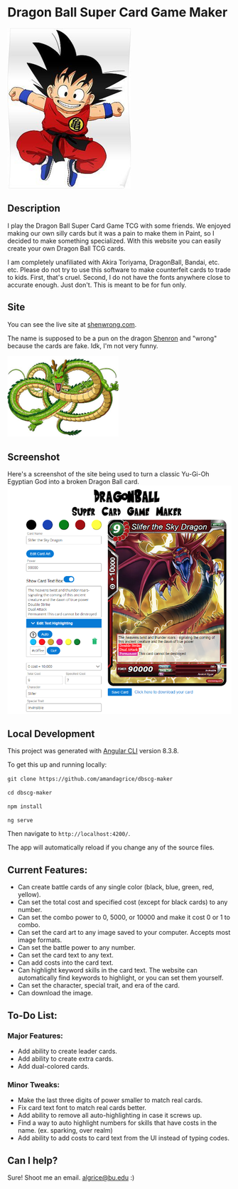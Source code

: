 # Dragon Ball Super Card Game Maker

![](./images/goku.jpg)

## Description

I play the Dragon Ball Super Card Game TCG with some friends. We enjoyed making our own silly cards but it was a pain to make them in Paint, so I decided to make something specialized. With this website you can easily create your own Dragon Ball TCG cards.

I am completely unafiliated with Akira Toriyama, DragonBall, Bandai, etc. etc. Please do not try to use this software to make counterfeit cards to trade to kids. First, that's cruel. Second, I do not have the fonts anywhere close to accurate enough. Just don't. This is meant to be for fun only.  

## Site

You can see the live site at [shenwrong.com](http:shenwrong.com/).

The name is supposed to be a pun on the dragon [Shenron](https://dragonball.fandom.com/wiki/Shenron) and "wrong" because the cards are fake. Idk, I'm not very funny. 

<img src="./images/shenlong.jpg" width="250">

## Screenshot 

Here's a screenshot of the site being used to turn a classic Yu-Gi-Oh Egyptian God into a broken Dragon Ball card. 
![](./images/screenshot.PNG)


## Local Development

This project was generated with [Angular CLI](https://github.com/angular/angular-cli) version 8.3.8.

To get this up and running locally:

  `git clone https://github.com/amandagrice/dbscg-maker`
  
  `cd dbscg-maker`
  
  `npm install`
  
  `ng serve`
  
Then navigate to `http://localhost:4200/`. 

The app will automatically reload if you change any of the source files.

## Current Features:

- Can create battle cards of any single color (black, blue, green, red, yellow).
- Can set the total cost and specified cost (except for black cards) to any number.
- Can set the combo power to 0, 5000, or 10000 and make it cost 0 or 1 to combo.
- Can set the card art to any image saved to your computer. Accepts most image formats.
- Can set the battle power to any number. 
- Can set the card text to any text. 
- Can add costs into the card text. 
- Can highlight keyword skills in the card text. The website can automatically find keywords to highlight, or you can set them yourself. 
- Can set the character, special trait, and era of the card. 
- Can download the image. 

## To-Do List:

### Major Features:
- Add ability to create leader cards.
- Add ability to create extra cards.
- Add dual-colored cards.

### Minor Tweaks:
- Make the last three digits of power smaller to match real cards.
- Fix card text font to match real cards better.
- Add ability to remove all auto-highlighting in case it screws up.
- Find a way to auto highlight numbers for skills that have costs in the name. (ex. sparking, over realm)
- Add ability to add costs to card text from the UI instead of typing codes. 

## Can I help?

Sure! Shoot me an email. algrice@bu.edu :)
